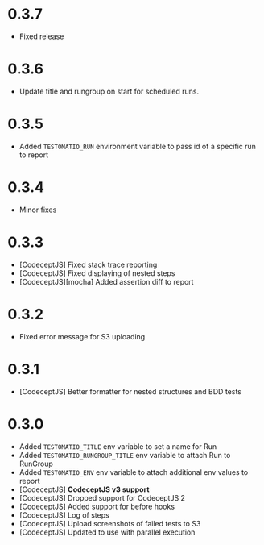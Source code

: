 # 0.3.7

* Fixed release

# 0.3.6

* Update title and rungroup on start for scheduled runs.

# 0.3.5

* Added `TESTOMATIO_RUN` environment variable to pass id of a specific run to report

# 0.3.4

* Minor fixes

# 0.3.3

* [CodeceptJS] Fixed stack trace reporting
* [CodeceptJS] Fixed displaying of nested steps
* [CodeceptJS][mocha] Added assertion diff to report

# 0.3.2

* Fixed error message for S3 uploading

# 0.3.1

* [CodeceptJS] Better formatter for nested structures and BDD tests

# 0.3.0

* Added `TESTOMATIO_TITLE` env variable to set a name for Run
* Added `TESTOMATIO_RUNGROUP_TITLE` env variable to attach Run to RunGroup
* Added `TESTOMATIO_ENV` env variable to attach additional env values to report
* [CodeceptJS] **CodeceptJS v3 support**
* [CodeceptJS] Dropped support for CodeceptJS 2
* [CodeceptJS] Added support for before hooks
* [CodeceptJS] Log of steps
* [CodeceptJS] Upload screenshots of failed tests to S3
* [CodeceptJS] Updated to use with parallel execution
